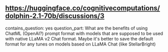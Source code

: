 ## https://huggingface.co/cognitivecomputations/dolphin-2.1-70b/discussions/3

contains_question: yes
question_part: What are the benefits of using ChatML (OpenAI?) prompt format with models that are supposed to be used with native LLaMA v2 Chat format. Maybe it's better to save the default format for any tunes on models based on LLaMA Chat (like StellarBright)
